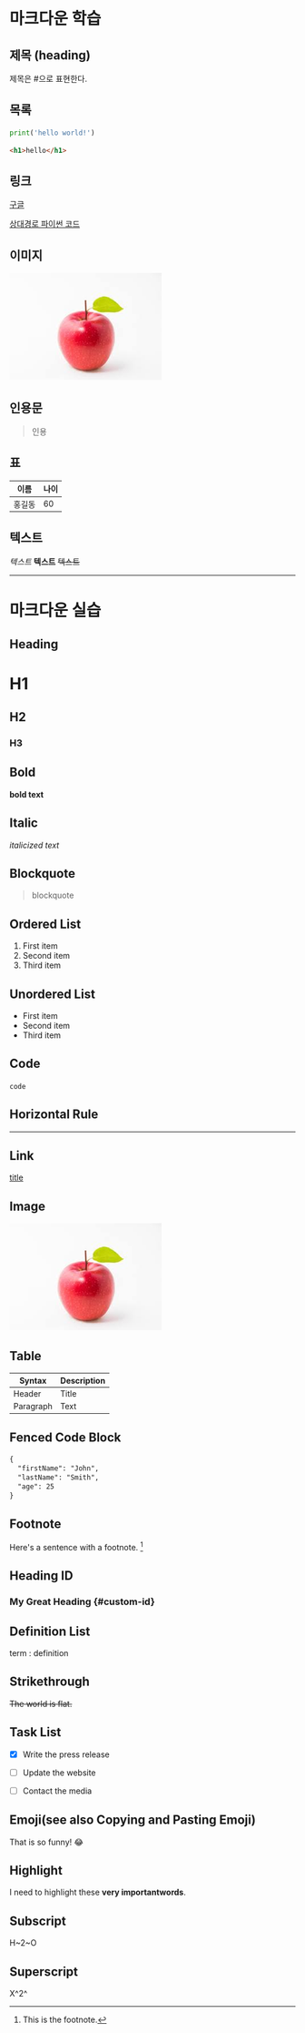 # 마크다운 학습

## 제목 (heading)

제목은 #으로 표현한다.

## 목록

```python
print('hello world!')
```

```html
<h1>hello</h1>
```

## 링크 

[구글](http://google.com)

[상대경로 파이썬 코드](./main.py)

## 이미지
![이미지](./image.jpg)



## 인용문
> 인용

## 표
|이름|나이|
|--|--|
|홍길동|60|

## 텍스트
*텍스트* **텍스트** ~~텍스트~~

---
# 마크다운 실습

## Heading
# H1
## H2
### H3

## Bold
**bold text**

## Italic
*italicized text*

## Blockquote
> blockquote

## Ordered List
1. First item
2. Second item
3. Third item

## Unordered List
- First item
- Second item
- Third item

## Code
`code`

## Horizontal Rule
---

## Link
[title](https://www.example.com)

## Image
![alt text](image.jpg)


## Table
| Syntax | Description |
| ----------- | ----------- |
| Header | Title |
| Paragraph | Text |


## Fenced Code Block
```
{
  "firstName": "John",
  "lastName": "Smith",
  "age": 25
}
```

## Footnote

Here's a sentence with a footnote. [^1]

[^1]: This is the footnote.

## Heading ID
### My Great Heading {#custom-id}

## Definition List
term
: definition

## Strikethrough
~~The world is flat.~~

## Task List
- [x] Write the press release
- [ ] Update the website
- [ ] Contact the media


## Emoji(see also Copying and Pasting Emoji)

That is so funny! :joy:

## Highlight
I need to highlight these **very importantwords**.

## Subscript
H~2~O

## Superscript
X^2^


